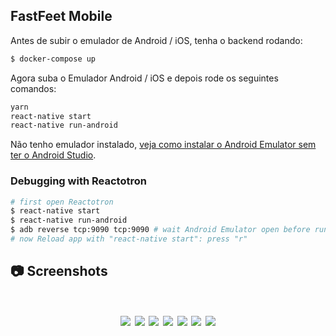 ## FastFeet Mobile

Antes de subir o emulador de Android / iOS, tenha o backend rodando:
```sh
$ docker-compose up
```

Agora suba o Emulador Android / iOS e depois rode os seguintes comandos:

```sh
yarn
react-native start
react-native run-android
```

Não tenho emulador instalado, [veja como instalar o Android Emulator sem ter o Android Studio](https://github.com/emanuelhfarias/FastFeet/wiki/Rodando-o-Android-Emulator-sem-o-Android-Studio).

### Debugging with Reactotron
```sh
# first open Reactotron
$ react-native start
$ react-native run-android
$ adb reverse tcp:9090 tcp:9090 # wait Android Emulator open before run this command
# now Reload app with "react-native start": press "r"
```

## :camera: Screenshots

<h1 align="center">
  <img src="../.github/mobile/login.png" />
  <img src="../.github/mobile/deliveries.png" />
  <img src="../.github/mobile/details.png" />
  <img src="../.github/mobile/perfil.png" />
  <img src="../.github/mobile/confirm.png" />
  <img src="../.github/mobile/problems.png" />
  <img src="../.github/mobile/new_problem.png" />
</h1>

